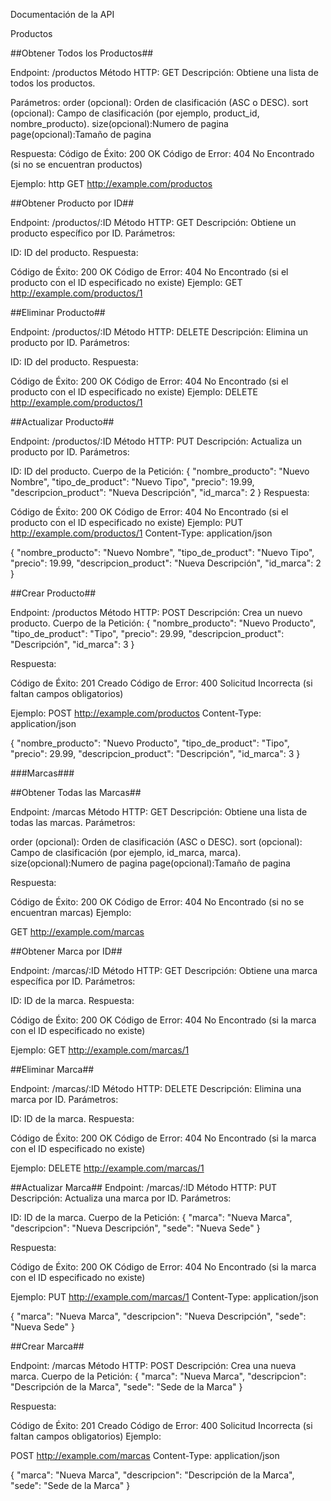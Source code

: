  Documentación de la API

 Productos

##Obtener Todos los Productos##

 Endpoint: /productos
Método HTTP: GET
Descripción: Obtiene una lista de todos los productos.

Parámetros:
 order (opcional): Orden de clasificación (ASC o DESC).
 sort (opcional): Campo de clasificación (por ejemplo, product_id, nombre_producto).
 size(opcional):Numero de pagina
 page(opcional):Tamaño de pagina

Respuesta:
Código de Éxito: 200 OK
Código de Error: 404 No Encontrado (si no se encuentran productos)

Ejemplo:
http GET http://example.com/productos


##Obtener Producto por ID##

Endpoint: /productos/:ID
Método HTTP: GET
Descripción: Obtiene un producto específico por ID.
Parámetros:

ID: ID del producto.
Respuesta:

Código de Éxito: 200 OK
Código de Error: 404 No Encontrado (si el producto con el ID especificado no existe)
Ejemplo: 
GET http://example.com/productos/1

##Eliminar Producto##

Endpoint: /productos/:ID
Método HTTP: DELETE
Descripción: Elimina un producto por ID.
Parámetros:

ID: ID del producto.
Respuesta:

Código de Éxito: 200 OK
Código de Error: 404 No Encontrado (si el producto con el ID especificado no existe)
Ejemplo:
DELETE http://example.com/productos/1

##Actualizar Producto##

Endpoint: /productos/:ID
Método HTTP: PUT
Descripción: Actualiza un producto por ID.
Parámetros:

ID: ID del producto.
Cuerpo de la Petición:
{
  "nombre_producto": "Nuevo Nombre",
  "tipo_de_product": "Nuevo Tipo",
  "precio": 19.99,
  "descripcion_product": "Nueva Descripción",
  "id_marca": 2
}
Respuesta:

Código de Éxito: 200 OK
Código de Error: 404 No Encontrado (si el producto con el ID especificado no existe)
Ejemplo:
PUT http://example.com/productos/1
Content-Type: application/json

{
  "nombre_producto": "Nuevo Nombre",
  "tipo_de_product": "Nuevo Tipo",
  "precio": 19.99,
  "descripcion_product": "Nueva Descripción",
  "id_marca": 2
}

##Crear Producto##

Endpoint: /productos
Método HTTP: POST
Descripción: Crea un nuevo producto.
Cuerpo de la Petición:
{
  "nombre_producto": "Nuevo Producto",
  "tipo_de_product": "Tipo",
  "precio": 29.99,
  "descripcion_product": "Descripción",
  "id_marca": 3
}

Respuesta:

Código de Éxito: 201 Creado
Código de Error: 400 Solicitud Incorrecta (si faltan campos obligatorios)

Ejemplo:
POST http://example.com/productos
Content-Type: application/json

{
  "nombre_producto": "Nuevo Producto",
  "tipo_de_product": "Tipo",
  "precio": 29.99,
  "descripcion_product": "Descripción",
  "id_marca": 3
}

###Marcas###

##Obtener Todas las Marcas##

Endpoint: /marcas
Método HTTP: GET
Descripción: Obtiene una lista de todas las marcas.
Parámetros:

order (opcional): Orden de clasificación (ASC o DESC).
sort (opcional): Campo de clasificación (por ejemplo, id_marca, marca).
size(opcional):Numero de pagina
page(opcional):Tamaño de pagina

Respuesta:

Código de Éxito: 200 OK
Código de Error: 404 No Encontrado (si no se encuentran marcas)
Ejemplo:

GET http://example.com/marcas

##Obtener Marca por ID##

Endpoint: /marcas/:ID
Método HTTP: GET
Descripción: Obtiene una marca específica por ID.
Parámetros:

ID: ID de la marca.
Respuesta:

Código de Éxito: 200 OK
Código de Error: 404 No Encontrado (si la marca con el ID especificado no existe)

Ejemplo:
GET http://example.com/marcas/1

##Eliminar Marca##

Endpoint: /marcas/:ID
Método HTTP: DELETE
Descripción: Elimina una marca por ID.
Parámetros:

ID: ID de la marca.
Respuesta:

Código de Éxito: 200 OK
Código de Error: 404 No Encontrado (si la marca con el ID especificado no existe)

Ejemplo:
DELETE http://example.com/marcas/1

##Actualizar Marca##
Endpoint: /marcas/:ID
Método HTTP: PUT
Descripción: Actualiza una marca por ID.
Parámetros:

ID: ID de la marca.
Cuerpo de la Petición:
{
  "marca": "Nueva Marca",
  "descripcion": "Nueva Descripción",
  "sede": "Nueva Sede"
}

Respuesta:

Código de Éxito: 200 OK
Código de Error: 404 No Encontrado (si la marca con el ID especificado no existe)

Ejemplo:
PUT http://example.com/marcas/1
Content-Type: application/json

{
  "marca": "Nueva Marca",
  "descripcion": "Nueva Descripción",
  "sede": "Nueva Sede"
}

##Crear Marca##

Endpoint: /marcas
Método HTTP: POST
Descripción: Crea una nueva marca.
Cuerpo de la Petición:
{
  "marca": "Nueva Marca",
  "descripcion": "Descripción de la Marca",
  "sede": "Sede de la Marca"
}

Respuesta:

Código de Éxito: 201 Creado
Código de Error: 400 Solicitud Incorrecta (si faltan campos obligatorios)
Ejemplo:

POST http://example.com/marcas
Content-Type: application/json

{
  "marca": "Nueva Marca",
  "descripcion": "Descripción de la Marca",
  "sede": "Sede de la Marca"
}












